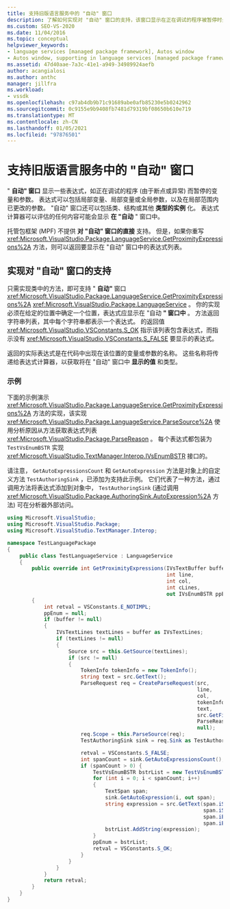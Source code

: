 ```yaml
---
title: 支持旧版语言服务中的 "自动" 窗口
description: 了解如何实现对 "自动" 窗口的支持，该窗口显示在正在调试的程序被暂停时处于范围内的表达式。
ms.custom: SEO-VS-2020
ms.date: 11/04/2016
ms.topic: conceptual
helpviewer_keywords:
- language services [managed package framework], Autos window
- Autos window, supporting in language services [managed package framework]
ms.assetid: 47d40aae-7a3c-41e1-a949-34989924aefb
author: acangialosi
ms.author: anthc
manager: jillfra
ms.workload:
- vssdk
ms.openlocfilehash: c97ab4db9b71c91689abe0afb85230e5b0242962
ms.sourcegitcommit: 0c9155e9b9408fb7481d79319bf08650b610e719
ms.translationtype: MT
ms.contentlocale: zh-CN
ms.lasthandoff: 01/05/2021
ms.locfileid: "97876501"
---
```

# <a name="support-for-the-autos-window-in-a-legacy-language-service"></a>支持旧版语言服务中的 "自动" 窗口

" **自动" 窗口** 显示一些表达式，如正在调试的程序 (由于断点或异常) 而暂停的变量和参数。 表达式可以包括局部变量、局部变量或全局参数，以及在局部范围内已更改的参数。 "自动" 窗口还可以包括类、结构或其他 **类型的实例** 化。 表达式计算器可以评估的任何内容可能会显示 **在 "自动** " 窗口中。

 托管包框架 (MPF) 不提供 **对 "自动" 窗口的直接** 支持。 但是，如果你重写 <xref:Microsoft.VisualStudio.Package.LanguageService.GetProximityExpressions%2A> 方法，则可以返回要显示在 "自动" 窗口中的表达式列表。

## <a name="implementing-support-for-the-autos-window"></a>实现对 "自动" 窗口的支持

 只需实现类中的方法，即可支持 " **自动"** 窗口 <xref:Microsoft.VisualStudio.Package.LanguageService.GetProximityExpressions%2A> <xref:Microsoft.VisualStudio.Package.LanguageService> 。 你的实现必须在给定的位置中确定一个位置，表达式应显示在 "自动 **" 窗口中** 。 方法返回字符串列表，其中每个字符串都表示一个表达式。 的返回值 <xref:Microsoft.VisualStudio.VSConstants.S_OK> 指示该列表包含表达式，而指示没有 <xref:Microsoft.VisualStudio.VSConstants.S_FALSE> 要显示的表达式。

 返回的实际表达式是在代码中出现在该位置的变量或参数的名称。 这些名称将传递给表达式计算器，以获取将在 "自动" 窗口中 **显示的值** 和类型。

### <a name="example"></a>示例
 下面的示例演示 <xref:Microsoft.VisualStudio.Package.LanguageService.GetProximityExpressions%2A> 方法的实现，该实现 <xref:Microsoft.VisualStudio.Package.LanguageService.ParseSource%2A> 使用分析原因从方法获取表达式列表 <xref:Microsoft.VisualStudio.Package.ParseReason> 。 每个表达式都包装为 `TestVsEnumBSTR` 实现 <xref:Microsoft.VisualStudio.TextManager.Interop.IVsEnumBSTR> 接口的。

 请注意， `GetAutoExpressionsCount` 和 `GetAutoExpression` 方法是对象上的自定义方法 `TestAuthoringSink` ，已添加为支持此示例。 它们代表了一种方法，通过调用方法将表达式添加到对象中， `TestAuthoringSink` (通过调用 <xref:Microsoft.VisualStudio.Package.AuthoringSink.AutoExpression%2A> 方法) 可在分析器外部访问。

```csharp
using Microsoft.VisualStudio;
using Microsoft.VisualStudio.Package;
using Microsoft.VisualStudio.TextManager.Interop;

namespace TestLanguagePackage
{
    public class TestLanguageService : LanguageService
    {
        public override int GetProximityExpressions(IVsTextBuffer buffer,
                                                    int line,
                                                    int col,
                                                    int cLines,
                                                    out IVsEnumBSTR ppEnum)
        {
            int retval = VSConstants.E_NOTIMPL;
            ppEnum = null;
            if (buffer != null)
            {
                IVsTextLines textLines = buffer as IVsTextLines;
                if (textLines != null)
                {
                    Source src = this.GetSource(textLines);
                    if (src != null)
                    {
                        TokenInfo tokenInfo = new TokenInfo();
                        string text = src.GetText();
                        ParseRequest req = CreateParseRequest(src,
                                                              line,
                                                              col,
                                                              tokenInfo,
                                                              text,
                                                              src.GetFilePath(),
                                                              ParseReason.Autos,
                                                              null);
                        req.Scope = this.ParseSource(req);
                        TestAuthoringSink sink = req.Sink as TestAuthoringSink;

                        retval = VSConstants.S_FALSE;
                        int spanCount = sink.GetAutoExpressionsCount();
                        if (spanCount > 0) {
                            TestVsEnumBSTR bstrList = new TestVsEnumBSTR();
                            for (int i = 0; i < spanCount; i++)
                            {
                                TextSpan span;
                                sink.GetAutoExpression(i, out span);
                                string expression = src.GetText(span.iStartLine,
                                                                span.iStartIndex,
                                                                span.iEndLine,
                                                                span.iEndIndex);
                                bstrList.AddString(expression);
                            }
                            ppEnum = bstrList;
                            retval = VSConstants.S_OK;
                        }
                    }
                }
            }
            return retval;
        }
    }
}
```
